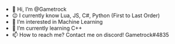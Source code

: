 - 👋 Hi, I’m @Gametrock
- 😉 I currently know Lua, JS, C#, Python (First to Last Order)
- 👀 I’m interested in Machine Learning
- 🌱 I’m currently learning C++
- 📫 How to reach me? Contact me on discord! Gametrock#4835

